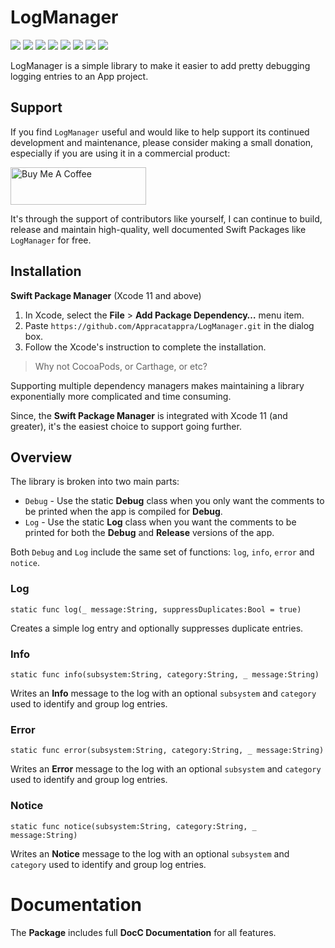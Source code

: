 # LogManager

![](https://img.shields.io/badge/license-MIT-green) ![](https://img.shields.io/badge/maintained%3F-Yes-green) ![](https://img.shields.io/badge/swift-6.0-green) ![](https://img.shields.io/badge/iOS-18.0-red) ![](https://img.shields.io/badge/iOS-17.0-orange) ![](https://img.shields.io/badge/macOS-15.0-red) ![](https://img.shields.io/badge/tvOS-18.0-red) ![](https://img.shields.io/badge/watchOS-11.0-red)


LogManager is a simple library to make it easier to add pretty debugging logging entries to an App project.

## Support

If you find `LogManager` useful and would like to help support its continued development and maintenance, please consider making a small donation, especially if you are using it in a commercial product:

<a href="https://www.buymeacoffee.com/KevinAtAppra" target="_blank"><img src="https://cdn.buymeacoffee.com/buttons/v2/default-yellow.png" alt="Buy Me A Coffee" style="height: 60px !important;width: 217px !important;" ></a>

It's through the support of contributors like yourself, I can continue to build, release and maintain high-quality, well documented Swift Packages like `LogManager` for free.


## Installation

**Swift Package Manager** (Xcode 11 and above)

1. In Xcode, select the **File** > **Add Package Dependency…** menu item.
2. Paste `https://github.com/Appracatappra/LogManager.git` in the dialog box.
3. Follow the Xcode's instruction to complete the installation.

> Why not CocoaPods, or Carthage, or etc?

Supporting multiple dependency managers makes maintaining a library exponentially more complicated and time consuming.

Since, the **Swift Package Manager** is integrated with Xcode 11 (and greater), it's the easiest choice to support going further.

## Overview

The library is broken into two main parts: 

* `Debug` - Use the static **Debug** class when you only want the comments to be printed when the app is compiled for **Debug**.
* `Log` - Use the static **Log** class when you want the comments to be printed for both the **Debug** and **Release** versions of the app.

Both `Debug` and `Log` include the same set of functions: `log`, `info`, `error` and `notice`.
 
### Log
 
`static func log(_ message:String, suppressDuplicates:Bool = true)` 

Creates a simple log entry and optionally suppresses duplicate entries.

### Info
 
`static func info(subsystem:String, category:String, _ message:String)`

Writes an **Info** message to the log with an optional `subsystem` and `category` used to identify and group log entries.

### Error

`static func error(subsystem:String, category:String, _ message:String)`

Writes an **Error** message to the log with an optional `subsystem` and `category` used to identify and group log entries.

### Notice

`static func notice(subsystem:String, category:String, _ message:String)`

Writes an **Notice** message to the log with an optional `subsystem` and `category` used to identify and group log entries.

# Documentation

The **Package** includes full **DocC Documentation** for all features.
